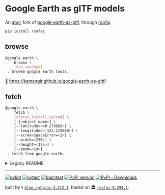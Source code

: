 # Google Earth as glTF models

An [abcli](https://github.com/kamangir/awesome-bash-cli) fork of [google-earth-as-gltf](https://github.com/OmarShehata/google-earth-as-gltf), through [roofai](https://github.com/kamangir/roofAI).

```bash
pip install roofai
```

## browse

```bash
@google_earth \
	browse \
	[dev,sandbox]
 . browse google earth tools.
```

🔗  https://kamangir.github.io/google-earth-as-gltf/

## fetch

```bash
@google_earth \
	fetch \
	[dryrun,install,upload] \
	[-|<object-name>] \
	[--latitude=<49.279802>] \
	[--longitude=<-123.115660>] \
	[--screenSpaceError=<2>] \
	[--width=<230>] \
	[--height=<175>] \
	[--zoom=<19>]
 . fetch from google earth.
```

<details>
<summary>Legacy README</summary>

A little web app to demonstrate (1) how to fetch 3D Tiles from the [Google Photorealistic API](https://developers.google.com/maps/documentation/tile/3d-tiles) and (2) how to correctly normalize & rotate the glTF tiles, or combine a set of them into one glTF that can be rendered in any standard engine.

_NOTE: This is intended to be an educational tool to provide an easy way to experiment with the API and understand how to tweak different parameters like zoom & screen space error. See [Google's Map Tiles API policies](https://developers.google.com/maps/documentation/tile/policies) . Note especially that offline use is prohibited._

### Try it here: https://omarshehata.github.io/google-earth-as-gltf/

https://github.com/OmarShehata/google-earth-as-gltf/assets/1711126/03fe3b48-fa39-48ba-b83a-772454949980


### How it works

- `src/index.js` uses [loaders.gl](https://loaders.gl/) to take a given lat/lng/zoom level, traverse the tileset and return a list of URLs to glTF tiles
- `src/Viewer.js` takes these URLs, fetches them, normalizes the tiles from ECEF to centered around (0, 0, 0)

See [simple-node-example/](simple-node-example) for a minimal example of just fetching tiles for a given region, which all the extra logic the app does around filtering for tiles that match the requested screen space error.

### What is "screen space error"?

Think of it as roughly meaning "level of detail". The lowest possible SSE is 1 which is the highest quality. When you're zoomed out a lot you want to load higher SSE to get bigger tiles that cover a wider area (but that are lower quality).

Screen space error is a concept defined in the 3D Tiles specification, see: https://github.com/CesiumGS/3d-tiles/tree/main/specification#geometric-error

### Running it locally

- `npm install`
- `npm run dev`

</details>

---


[![pylint](https://github.com/kamangir/roofai/actions/workflows/pylint.yml/badge.svg)](https://github.com/kamangir/roofai/actions/workflows/pylint.yml) [![pytest](https://github.com/kamangir/roofai/actions/workflows/pytest.yml/badge.svg)](https://github.com/kamangir/roofai/actions/workflows/pytest.yml) [![bashtest](https://github.com/kamangir/roofai/actions/workflows/bashtest.yml/badge.svg)](https://github.com/kamangir/roofai/actions/workflows/bashtest.yml) [![PyPI version](https://img.shields.io/pypi/v/roofai.svg)](https://pypi.org/project/roofai/) [![PyPI - Downloads](https://img.shields.io/pypi/dd/roofai)](https://pypistats.org/packages/roofai)

built by 🌀 [`blue_options-4.223.1`](https://github.com/kamangir/awesome-bash-cli), based on 🏛️ [`roofai-6.294.1`](https://github.com/kamangir/roofai).
